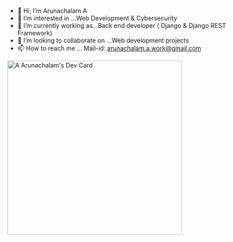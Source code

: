 - 👋 Hi, I’m Arunachalam A
- 👀 I’m interested in ...Web Development & Cybersecurity
- 🌱 I’m currently working as...Back end developer ( Django & Django REST Framework)
- 💞️ I’m looking to collaborate on ...Web development projects
- 📫 How to reach me ... Mail-id: arunachalam.a.work@gmail.com

 <a href="https://app.daily.dev/aarunachalam"><img src="https://api.daily.dev/devcards/b5f8f22807c84e8ea2ee7b571af49848.png?r=8t3" width="400" alt="A Arunachalam's Dev Card"/></a>

<!---
Phoenixgoku007/Phoenixgoku007 is a ✨ special ✨ repository because its `README.md` (this file) appears on your GitHub profile.
You can click the Preview link to take a look at your changes.
--->
